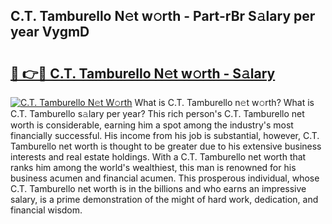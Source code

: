 ## C.T. Tamburello N𝚎t w𝚘rth - Part-rBr S𝚊lary per year VygmD

# <h2><a href="http://gc1edht.nevu.top/?p=C.T.+Tamburello">🔗 👉🔴 C.T. Tamburello N𝚎t w𝚘rth - S𝚊lary</a></h2>

[![C.T. Tamburello N𝚎t W𝚘rth](https://i.imgur.com/Oavwk0R.jpeg)](http://gc1edht.nevu.top/?p=C.T.+Tamburello)
What is C.T. Tamburello n𝚎t w𝚘rth? What is C.T. Tamburello s𝚊lary per year?
This rich person's C.T. Tamburello net worth is considerable, earning him a spot among the industry's most financially successful. His income from his job is substantial, however, C.T. Tamburello net worth is thought to be greater due to his extensive business interests and real estate holdings. With a C.T. Tamburello net worth that ranks him among the world's wealthiest, this man is renowned for his business acumen and financial acumen. This prosperous individual, whose C.T. Tamburello net worth is in the billions and who earns an impressive salary, is a prime demonstration of the might of hard work, dedication, and financial wisdom.

